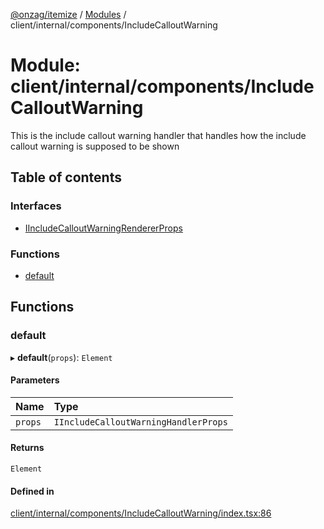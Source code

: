 [@onzag/itemize](../README.md) / [Modules](../modules.md) / client/internal/components/IncludeCalloutWarning

# Module: client/internal/components/IncludeCalloutWarning

This is the include callout warning handler that handles how the include callout warning
is supposed to be shown

## Table of contents

### Interfaces

- [IIncludeCalloutWarningRendererProps](../interfaces/client_internal_components_IncludeCalloutWarning.IIncludeCalloutWarningRendererProps.md)

### Functions

- [default](client_internal_components_IncludeCalloutWarning.md#default)

## Functions

### default

▸ **default**(`props`): `Element`

#### Parameters

| Name | Type |
| :------ | :------ |
| `props` | `IIncludeCalloutWarningHandlerProps` |

#### Returns

`Element`

#### Defined in

[client/internal/components/IncludeCalloutWarning/index.tsx:86](https://github.com/onzag/itemize/blob/73e0c39e/client/internal/components/IncludeCalloutWarning/index.tsx#L86)
